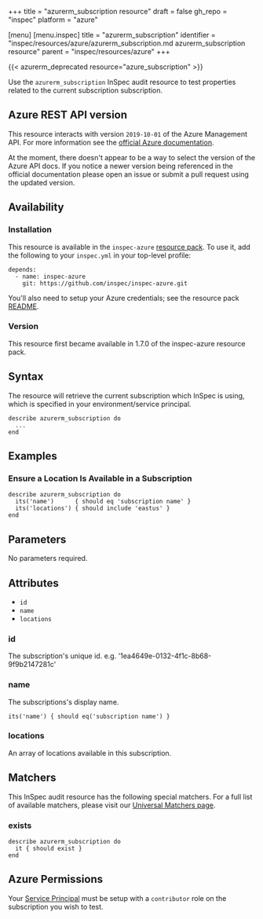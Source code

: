 +++
title = "azurerm_subscription resource"
draft = false
gh_repo = "inspec"
platform = "azure"

[menu]
  [menu.inspec]
    title = "azurerm_subscription"
    identifier = "inspec/resources/azure/azurerm_subscription.md azurerm_subscription resource"
    parent = "inspec/resources/azure"
+++

{{< azurerm_deprecated resource="azure_subscription" >}}

Use the `azurerm_subscription` InSpec audit resource to test properties related to the current subscription
subscription.

## Azure REST API version

This resource interacts with version `2019-10-01` of the Azure
Management API. For more information see the [official Azure documentation](https://docs.microsoft.com/en-us/rest/api/resources/subscriptions/get).

At the moment, there doesn't appear to be a way to select the version of the
Azure API docs. If you notice a newer version being referenced in the official
documentation please open an issue or submit a pull request using the updated
version.

## Availability

### Installation

This resource is available in the `inspec-azure` [resource
pack](/inspec/glossary/#resource-pack). To use it, add the
following to your `inspec.yml` in your top-level profile:

    depends:
      - name: inspec-azure
        git: https://github.com/inspec/inspec-azure.git

You'll also need to setup your Azure credentials; see the resource pack
[README](https://github.com/inspec/inspec-azure#inspec-for-azure).

### Version

This resource first became available in 1.7.0 of the inspec-azure resource pack.

## Syntax

The resource will retrieve the current subscription which InSpec is using, which is
specified in your environment/service principal.

    describe azurerm_subscription do
      ...
    end

## Examples

### Ensure a Location Is Available in a Subscription

    describe azurerm_subscription do
      its('name')      { should eq 'subscription name' }
      its('locations') { should include 'eastus' }
    end

## Parameters

No parameters required.

## Attributes

- `id`
- `name`
- `locations`

### id

The subscription's unique id. e.g. '1ea4649e-0132-4f1c-8b68-9f9b2147281c'

### name

The subscriptions's display name.

    its('name') { should eq('subscription name') }

### locations

An array of locations available in this subscription.

## Matchers

This InSpec audit resource has the following special matchers. For a full list of
available matchers, please visit our [Universal Matchers
page](/inspec/matchers/).

### exists

    describe azurerm_subscription do
      it { should exist }
    end

## Azure Permissions

Your [Service
Principal](https://docs.microsoft.com/en-us/azure/azure-resource-manager/resource-group-create-service-principal-portal)
must be setup with a `contributor` role on the subscription you wish to test.
